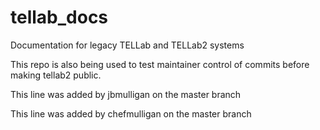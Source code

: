 # tellab_docs
Documentation for legacy TELLab and TELLab2 systems

This repo is also being used to test maintainer control of commits before making tellab2 public.

This line was added by jbmulligan on the master branch

This line was added by chefmulligan on the master branch
